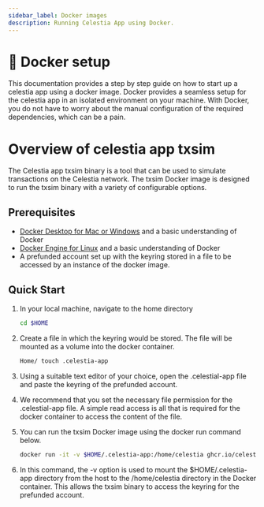 ```yaml
---
sidebar_label: Docker images
description: Running Celestia App using Docker.
---
```


# 🐳 Docker setup

This documentation provides a step by step guide on how to start up a celestia app using a docker image. Docker provides a seamless setup for the celestia app in an isolated environment on your machine. With Docker, you do not have to worry about the manual configuration of the required dependencies, which can be a pain.

# Overview of celestia app txsim
The Celestia app txsim binary is a tool that can be used to simulate transactions on the Celestia network. The txsim Docker image is designed to run the txsim binary with a variety of configurable options. 

## Prerequisites
- [Docker Desktop for Mac or Windows](https://docs.docker.com/get-docker) and a basic
  understanding of Docker
- [Docker Engine for Linux](https://docs.docker.com/engine/install/) and a
  basic understanding of Docker
- A prefunded account set up with the keyring stored in a file to be accessed by an instance of the docker image.

## Quick Start
1. In your local machine, navigate to the home directory
   ```bash [linux or unix OS]
   cd $HOME
   ```
2. Create a file in which the keyring would be stored. The file will be mounted as a volume into the docker container.
   ```bash [linux or unix OS]
   Home/ touch .celestia-app
   ```
3. Using a suitable text editor of your choice, open the .celestial-app file and paste the keyring of the prefunded account.
   
5. We recommend that you set the necessary file permission for the .celestial-app file. A simple read access is all that is required for the docker container to access the content of the file.
   
7. You can run the txsim Docker image using the docker run command below.
   ```bash [linux or unix OS}
   docker run -it -v $HOME/.celestia-app:/home/celestia ghcr.io/celestiaorg/txsim -k 0 -r http://consensus-validator-robusta-rc6.celestia-robusta.com:26657,http://consensus-full-robusta-rc6.celestia-robusta.com:26657 -g consensus-validator-robusta-rc6.celestia-robusta.com:9090 -t 10s -b 10 -d 100 -e 10
   ```
8. In this command, the -v option is used to mount the $HOME/.celestia-app directory from the host to the /home/celestia directory in the Docker container. This allows the txsim binary to access the keyring for the prefunded account.
